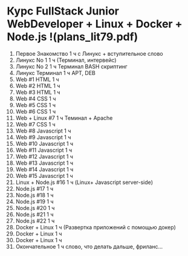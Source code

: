 # Курс FullStack Junior WebDeveloper + Linux + Docker + Node.js !(plans_lit79.pdf)
1) Первое Знакомство 1 ч
с Линукс +
вступительное
слово
2) Линукс No 1 1 ч
(Терминал,
интервейс)
3) Линукс No 2 1 ч
Терминал BASH
скриптинг
4) Линукс Терминал 1 ч
APT, DEB
5) Web #1 HTML 1 ч
6) Web #2 HTML 1 ч
7) Web #3 HTML 1 ч
8) Web #4 CSS 1 ч
9) Web #5 CSS 1 ч
10) Web #6 CSS 1 ч
11) Web + Linux #7 1 ч
Теминал + Apache
12) Web #7 CSS 1 ч
13) Web #8 Javascript 1 ч
14) Web #9 Javascript 1 ч
15) Web #10 Javascript 1 ч
16) Web #11 Javascript 1 ч
17) Web #12 Javascript 1 ч
18) Web #13 Javascript 1 ч
19) Web #14 Javascript 1 ч
20) Web #15 Javascript 1 ч
21) Linux + Node.js #16 1 ч
(Linux+ Javascript
server-side)
22) Node.js #17 1 ч
23) Node.js #18 1 ч
24) Node.js #19 1 ч
25) Node.js #20 1 ч
26) Node.js #21 1 ч
27) Node.js #22 1 ч
28) Docker + Linux 1 ч
(Развертка
приложений с
помощью докер)
29) Docker + Linux 1 ч
30) Docker + Linux 1 ч
31) Окончательное 1 ч
слово, что делать
дальше, фриланс...


